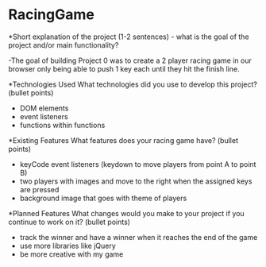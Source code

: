 # RacingGame

*Short explanation of the project (1-2 sentences) - what is the goal of the project and/or main functionality?

-The goal of building Project 0 was to create a 2 player racing game in our browser only being able to push
1 key each until they hit the finish line.  

*Technologies Used
  What technologies did you use to develop this project? (bullet points)
- DOM elements
- event listeners
- functions within functions

*Existing Features
  What features does your racing game have? (bullet points)
- keyCode event listeners (keydown to move players from point A to point B)
- two players with images and move to the right when the assigned keys are pressed
- background image that goes with theme of players

*Planned Features
  What changes would you make to your project if you continue to work on it? (bullet points)
- track the winner and have a winner when it reaches the end of the game
- use more libraries like jQuery
- be more creative with my game
